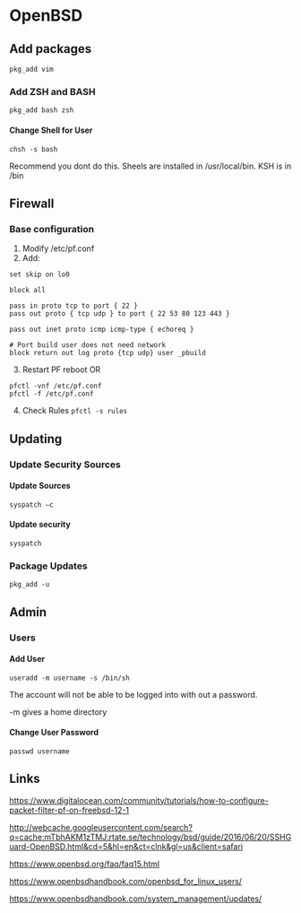 # OpenBSD

## Add packages 
`pkg_add vim`

### Add ZSH and BASH
`pkg_add bash zsh`

#### Change Shell for User
```chsh -s bash```

Recommend you dont do this. Sheels are installed in /usr/local/bin. KSH is in /bin

## Firewall 

### Base configuration

1. Modify /etc/pf.conf 
2. Add: 
``` 
set skip on lo0 
 
block all 
 
pass in proto tcp to port { 22 } 
pass out proto { tcp udp } to port { 22 53 80 123 443 } 
 
pass out inet proto icmp icmp-type { echoreq } 
 
# Port build user does not need network 
block return out log proto {tcp udp} user _pbuild 
```

3. Restart PF 
reboot
OR
```
pfctl -vnf /etc/pf.conf
pfctl -f /etc/pf.conf
```

4. Check Rules 
```pfctl -s rules```
 
## Updating 

### Update Security Sources

#### Update Sources 
`syspatch –c`

#### Update security
`syspatch`

### Package Updates
`pkg_add -u`

## Admin

### Users

#### Add User
```useradd -m username -s /bin/sh```

The account will not be able to be logged into with out a password.

-m gives a home directory

#### Change User Password
```passwd username```

## Links

https://www.digitalocean.com/community/tutorials/how-to-configure-packet-filter-pf-on-freebsd-12-1

http://webcache.googleusercontent.com/search?q=cache:mTbhAKM1zTMJ:rtate.se/technology/bsd/guide/2016/06/20/SSHGuard-OpenBSD.html&cd=5&hl=en&ct=clnk&gl=us&client=safari

https://www.openbsd.org/faq/faq15.html

https://www.openbsdhandbook.com/openbsd_for_linux_users/

https://www.openbsdhandbook.com/system_management/updates/


